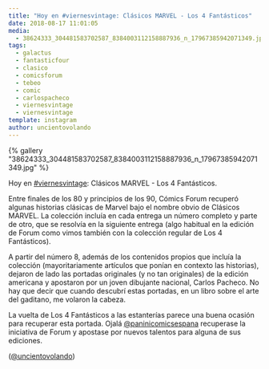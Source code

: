 ```yaml
---
title: "Hoy en #viernesvintage: Clásicos MARVEL - Los 4 Fantásticos"
date: 2018-08-17 11:01:05
media: 
  - 38624333_304481583702587_8384003112158887936_n_17967385942071349.jpg
tags: 
  - galactus
  - fantasticfour
  - clasico
  - comicsforum
  - tebeo
  - comic
  - carlospacheco
  - viernesvintage
  - viernesvintage
template: instagram
author: uncientovolando
---
```


{% gallery "38624333_304481583702587_8384003112158887936_n_17967385942071349.jpg" %}

Hoy en [#viernesvintage](/etiquetas/viernesvintage): Clásicos MARVEL - Los 4 Fantásticos.

Entre finales de los 80 y principios de los 90, Cómics Forum recuperó algunas historias clásicas de Marvel bajo el nombre obvio de Clásicos MARVEL. La colección incluía en cada entrega un número completo y parte de otro, que se resolvía en la siguiente entrega (algo habitual en la edición de Forum como vimos también con la colección regular de Los 4 Fantásticos).

A partir del número 8, además de los contenidos propios que incluía la colección (mayoritariamente artículos que ponían en contexto las historias), dejaron de lado las portadas originales (y no tan originales) de la edición americana y apostaron por un joven dibujante nacional, Carlos Pacheco. No hay que decir que cuando descubrí estas portadas, en un libro sobre el arte del gaditano, me volaron la cabeza.

La vuelta de Los 4 Fantásticos a las estanterías parece una buena ocasión para recuperar esta portada. Ojalá [@paninicomicsespana](https://instagram.com/paninicomicsespana) recuperase la iniciativa de Forum y apostase por nuevos talentos para alguna de sus ediciones.

([@uncientovolando](https://instagram.com/uncientovolando))
